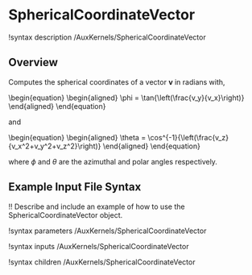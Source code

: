 # SphericalCoordinateVector

!syntax description /AuxKernels/SphericalCoordinateVector

## Overview

Computes the spherical coordinates of a vector $\mathbf{v}$ in radians with,

\begin{equation}
  \begin{aligned}
    \phi = \tan{\left(\frac{v_y}{v_x}\right)}
  \end{aligned}
\end{equation}

and

\begin{equation}
  \begin{aligned}
    \theta = \cos^{-1}{\left(\frac{v_z}{v_x^2+v_y^2+v_z^2}\right)}
  \end{aligned}
\end{equation}

where $\phi$ and $\theta$ are the azimuthal and polar angles respectively.

## Example Input File Syntax

!! Describe and include an example of how to use the SphericalCoordinateVector object.

!syntax parameters /AuxKernels/SphericalCoordinateVector

!syntax inputs /AuxKernels/SphericalCoordinateVector

!syntax children /AuxKernels/SphericalCoordinateVector
